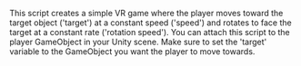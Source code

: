 This script creates a simple VR game where the player moves toward the target object ('target') at a constant speed ('speed') and rotates to face the target at a constant rate ('rotation speed'). You can attach this script to the player GameObject in your Unity scene. Make sure to set the 'target' variable to the GameObject you want the player to move towards. 
